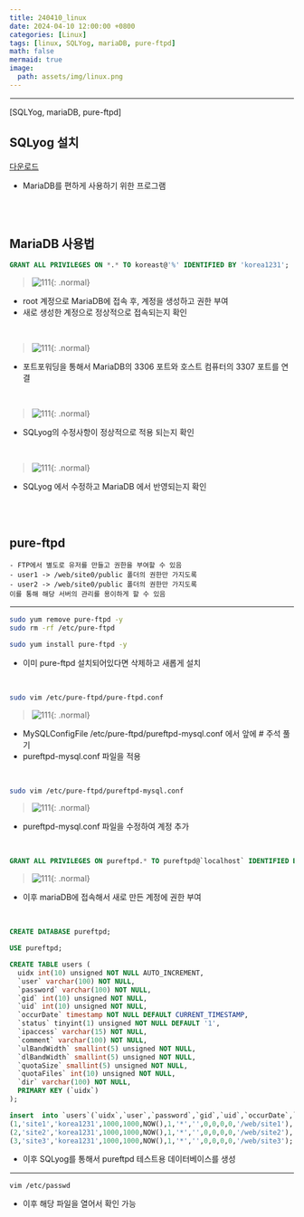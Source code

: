 ```yaml
---
title: 240410_linux
date: 2024-04-10 12:00:00 +0800
categories: [Linux]
tags: [linux, SQLYog, mariaDB, pure-ftpd]
math: false
mermaid: true
image:
  path: assets/img/linux.png
---
```


<hr style="border:1px solid white">
[SQLYog, mariaDB, pure-ftpd]

## SQLyog 설치
[다운로드](https://github.com/webyog/sqlyog-community/wiki/Downloads)
- MariaDB를 편하게 사용하기 위한 프로그램

<br/><br/>

## MariaDB 사용법
```sql
GRANT ALL PRIVILEGES ON *.* TO koreast@'%' IDENTIFIED BY 'korea1231';
```
> ![111](https://github.com/alphathx13/alphathx13.github.io/assets/163115993/423ca264-1d92-461c-825e-6c1fc193664e){: .normal}
- root 계정으로 MariaDB에 접속 후, 계정을 생성하고 권한 부여
- 새로 생성한 계정으로 정상적으로 접속되는지 확인

<br/>

>![111](https://github.com/alphathx13/alphathx13.github.io/assets/163115993/5c2916c4-fb42-497a-a8e6-7973eb552794){: .normal}
- 포트포워딩을 통해서 MariaDB의 3306 포트와 호스트 컴퓨터의 3307 포트를 연결

<br/>

> ![111](https://github.com/alphathx13/alphathx13.github.io/assets/163115993/4ca0b5a9-7eeb-4b20-ac8a-2f30a2bbe03d){: .normal}
- SQLyog의 수정사항이 정상적으로 적용 되는지 확인

<br/>

> ![111](https://github.com/alphathx13/alphathx13.github.io/assets/163115993/ff62828d-f433-4252-8247-9412df65d3b9){: .normal}
- SQLyog 에서 수정하고 MariaDB 에서 반영되는지 확인

<br/><br/>

## pure-ftpd
```
- FTP에서 별도로 유저를 만들고 권한을 부여할 수 있음
- user1 -> /web/site0/public 폴더의 권한만 가지도록
- user2 -> /web/site0/public 폴더의 권한만 가지도록
이를 통해 해당 서버의 관리를 용이하게 할 수 있음
```

<hr style="border:1px solid white">

```bash
sudo yum remove pure-ftpd -y
sudo rm -rf /etc/pure-ftpd

sudo yum install pure-ftpd -y
```
- 이미 pure-ftpd 설치되어있다면 삭제하고 새롭게 설치

<br/>

```bash
sudo vim /etc/pure-ftpd/pure-ftpd.conf
```
> ![111](https://github.com/alphathx13/alphathx13.github.io/assets/163115993/6f658b81-302b-473a-a1db-92f8111b3c74){: .normal}
- MySQLConfigFile /etc/pure-ftpd/pureftpd-mysql.conf 에서 앞에 # 주석 풀기
- pureftpd-mysql.conf 파일을 적용

<br/>

```bash
sudo vim /etc/pure-ftpd/pureftpd-mysql.conf
```
> ![111](https://github.com/alphathx13/alphathx13.github.io/assets/163115993/edc05677-0417-418f-be39-45324475a89e){: .normal}
- pureftpd-mysql.conf 파일을 수정하여 계정 추가

<br/>

```sql
GRANT ALL PRIVILEGES ON pureftpd.* TO pureftpd@`localhost` IDENTIFIED BY 'korea1231';
```
> ![111](https://github.com/alphathx13/alphathx13.github.io/assets/163115993/d191f337-3107-4b5c-bca3-5a9aea523d0b){: .normal}
- 이후 mariaDB에 접속해서 새로 만든 계정에 권한 부여

<br/>

```sql
CREATE DATABASE pureftpd;

USE pureftpd;

CREATE TABLE users (
  uidx int(10) unsigned NOT NULL AUTO_INCREMENT,
  `user` varchar(100) NOT NULL,
  `password` varchar(100) NOT NULL,
  `gid` int(10) unsigned NOT NULL,
  `uid` int(10) unsigned NOT NULL,
  `occurDate` timestamp NOT NULL DEFAULT CURRENT_TIMESTAMP,
  `status` tinyint(1) unsigned NOT NULL DEFAULT '1',
  `ipaccess` varchar(15) NOT NULL,
  `comment` varchar(100) NOT NULL,
  `ulBandWidth` smallint(5) unsigned NOT NULL,
  `dlBandWidth` smallint(5) unsigned NOT NULL,
  `quotaSize` smallint(5) unsigned NOT NULL,
  `quotaFiles` int(10) unsigned NOT NULL,
  `dir` varchar(100) NOT NULL,
  PRIMARY KEY (`uidx`)
);

insert  into `users`(`uidx`,`user`,`password`,`gid`,`uid`,`occurDate`,`status`,`ipaccess`,`comment`,`ulBandWidth`,`dlBandWidth`,`quotaSize`,`quotaFiles`,`dir`) values 
(1,'site1','korea1231',1000,1000,NOW(),1,'*','',0,0,0,0,'/web/site1'),
(2,'site2','korea1231',1000,1000,NOW(),1,'*','',0,0,0,0,'/web/site2'),
(3,'site3','korea1231',1000,1000,NOW(),1,'*','',0,0,0,0,'/web/site3');
```
- 이후 SQLyog를 통해서 pureftpd 테스트용 데이터베이스를 생성

<hr style="border:1px solid white">

```
vim /etc/passwd 
```
- 이후 해당 파일을 열어서 확인 가능